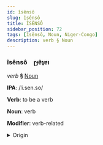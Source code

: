 ```yaml
---
id: îsênsô
slug: îsênsô
title: ÎSÊNSÔ
sidebar_position: 72
tags: [îsênsô, Noun, Niger-Congo]
description: verb § Noun
---
```


### îsênsô&emsp;<span kind="abugida">ɽɟɐ̃ʇɐı</span>

*verb* **§** [Noun](../../tags/Noun)

**IPA**: /ˈi.sen.so/

**Verb**: to be a verb

**Noun**: verb

**Modifier**: verb-related

<details>
    <summary>Origin</summary>
    Zulu isénzo /iséːnzo/<br/>
    <em>Niger-Congo Language Family</em>
</details>